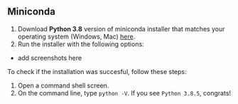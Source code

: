 ## Miniconda
1. Download **Python 3.8** version of miniconda installer that matches your operating system (Windows, Mac) [here](https://docs.conda.io/en/latest/miniconda.html).
2. Run the installer with the following options:
* add screenshots here

To check if the installation was succesful, follow these steps:
1. Open a command shell screen.
2. On the command line, type `python -V`. If you see `Python 3.8.5`, congrats!

